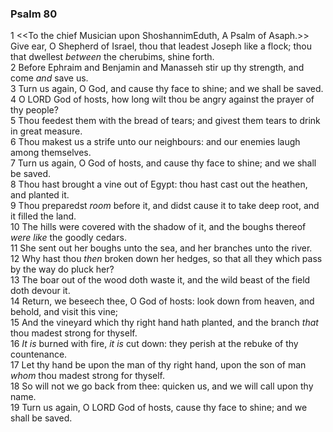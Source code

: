 ### Psalm 80

1 <<To the chief Musician upon ShoshannimEduth, A Psalm of Asaph.>> Give ear, O Shepherd of Israel, thou that leadest Joseph like a flock; thou that dwellest *between* the cherubims, shine forth.  
2 Before Ephraim and Benjamin and Manasseh stir up thy strength, and come *and* save us.  
3 Turn us again, O God, and cause thy face to shine; and we shall be saved.  
4 O LORD God of hosts, how long wilt thou be angry against the prayer of thy people?  
5 Thou feedest them with the bread of tears; and givest them tears to drink in great measure.  
6 Thou makest us a strife unto our neighbours: and our enemies laugh among themselves.  
7 Turn us again, O God of hosts, and cause thy face to shine; and we shall be saved.  
8 Thou hast brought a vine out of Egypt: thou hast cast out the heathen, and planted it.  
9 Thou preparedst *room* before it, and didst cause it to take deep root, and it filled the land.  
10 The hills were covered with the shadow of it, and the boughs thereof *were like* the goodly cedars.  
11 She sent out her boughs unto the sea, and her branches unto the river.  
12 Why hast thou *then* broken down her hedges, so that all they which pass by the way do pluck her?  
13 The boar out of the wood doth waste it, and the wild beast of the field doth devour it.  
14 Return, we beseech thee, O God of hosts: look down from heaven, and behold, and visit this vine;  
15 And the vineyard which thy right hand hath planted, and the branch *that* thou madest strong for thyself.  
16 *It is* burned with fire, *it is* cut down: they perish at the rebuke of thy countenance.  
17 Let thy hand be upon the man of thy right hand, upon the son of man *whom* thou madest strong for thyself.  
18 So will not we go back from thee: quicken us, and we will call upon thy name.  
19 Turn us again, O LORD God of hosts, cause thy face to shine; and we shall be saved.  

